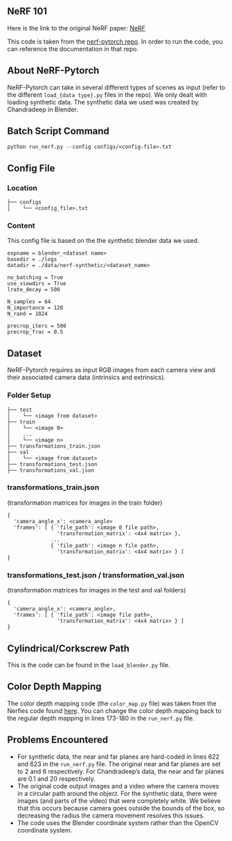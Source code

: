 ## NeRF 101
Here is the link to the original NeRF paper: [NeRF](https://arxiv.org/abs/2003.08934)

This code is taken from the [nerf-pytorch repo](https://github.com/yenchenlin/nerf-pytorch). In order to run the code, you can reference the documentation in that repo. 

## About NeRF-Pytorch
NeRF-Pytorch can take in several different types of scenes as input (refer to the different `load_{data type}.py` files in the repo). We only dealt with loading synthetic data. The synthetic data we used was created by Chandradeep in Blender.

## Batch Script Command
`python run_nerf.py --config configs/<config-file>.txt`

## Config File
### Location
```
├── configs
│    └── <config_file>.txt
```
### Content
This config file is based on the the synthetic blender data we used.
```
expname = blender_<dataset name>
basedir = ./logs
datadir = ./data/nerf-synthetic/<dataset_name>

no_batching = True
use_viewdirs = True
lrate_decay = 500

N_samples = 64
N_importance = 128
N_rand = 1024

precrop_iters = 500
precrop_frac = 0.5
```

## Dataset
NeRF-Pytorch requires as input RGB images from each camera view and their associated camera data (intrinsics and extrinsics). 
### Folder Setup
```
├── test
│    └── <image from dataset>
├── train
│    └── <image 0>
│    ...
│    └── <image n>
├── transformations_train.json
├── val
│    └── <image from dataset>
├── transformations_test.json
├── transformations_val.json
```
### transformations_train.json
(transformation matrices for images in the train folder)
```
{
  'camera_angle_x': <camera_angle>
  'frames': [ { 'file_path': <image 0 file path>, 
                'transformation_matrix': <4x4 matrix> }, 
              ...
              { 'file_path': <image n file path>, 
                'transformation_matrix': <4x4 matrix> } ]
}
```
### transformations_test.json / transformation_val.json
(transformation matrices for images in the test and val folders)
```
{
  'camera_angle_x': <camera_angle>,
  'frames': [ { 'file_path': <image file path>, 
                'transformation_matrix': <4x4 matrix> } ]
}
```

## Cylindrical/Corkscrew Path
This is the code can be found in the `load_blender.py` file. 

## Color Depth Mapping
The color depth mapping code (the `color_map.py` file) was taken from the Nerfies code found [here](https://github.com/google/nerfies). You can change the color depth mapping back to the regular depth mapping in lines 173-180 in the `run_nerf.py` file. 

## Problems Encountered
- For synthetic data, the near and far planes are hard-coded in lines 622 and 623 in the `run_nerf.py` file. The original near and far planes are set to 2 and 6 respectively. For Chandradeep’s data, the near and far planes are 0.1 and 20 respectively.
- The original code output images and a video where the camera moves in a circular path around the object. For the synthetic data, there were images (and parts of the video) that were completely white. We believe that this occurs because camera goes outside the bounds of the box, so decreasing the radius the camera movement resolves this issues.
- The code uses the Blender coordinate system rather than the OpenCV coordinate system. 






